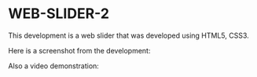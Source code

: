 # WEB-SLIDER-2

This development is a web slider that was developed using HTML5, CSS3.

Here is a screenshot from the development:

Also a video demonstration:
